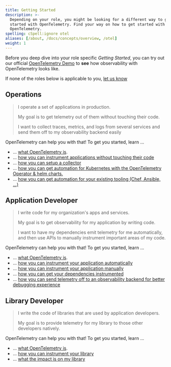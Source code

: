 ```yaml
---
title: Getting Started
description: >-
  Depending on your role, you might be looking for a different way to get 
  started with OpenTelemetry. Find your way on how to get started with
  OpenTelemetry.
spelling: cSpell:ignore otel
aliases: [/about, /docs/concepts/overview, /otel]
weight: 1
---
```


Before you deep dive into your role specific _Getting Started_, you can try out
our official [OpenTelemetry Demo](/docs) to **see** how observability with
OpenTelemetry looks like.

If none of the roles below is applicable to you, [let us know](https://github.com/open-telemetry/opentelemetry.io/issues/new?title=Add%20a%20new%20persona:%20My%20Persona&body=Provide%20a%20description%20of%20your%20role%20and%20responsibilities%20and%20what%20your%20observability%20goals%20are)

## Operations

> I operate a set of applications in production.
>
> My goal is to get telemetry out of them without touching their code.
>
> I want to collect traces, metrics, and logs from several services and
> send them off to my observability backend easily

OpenTelemetry can help you with that! To get you started, learn ...

* ... [what OpenTelemetry is][].
* ... [how you can instrument applications without touching their code][]
* ... [how you can setup a collector][]
* ... [how you can get automation for Kubernetes with the OpenTelemetry Operator & helm charts.](/docs)
* ... [how you can get automation for your existing tooling (Chef, Ansible, ...)](/docs)

## Application Developer

> I write code for my organization's apps and services.
>
> My goal is to get observability for my application by writing code.
>
> I want to have my dependencies emit telemetry for me automatically,
> and then use APIs to manually instrument important areas of my code.

OpenTelemetry can help you with that! To get you started, learn ...

* ... [what OpenTelemetry is][].
* ... [how you can instrument your application automatically][]
* ... [how you can instrument your application manually](/docs)
* ... [how you can get your dependencies instrumented](/docs)
* ... [how you can send telemetry off to an observability backend for better debugging experience](/docs)

## Library Developer

> I write the code of libraries that are used by application developers.
>
> My goal is to provide telemetry for my library to those other developers natively.

OpenTelemetry can help you with that! To get you started, learn ...

* ... [what OpenTelemetry is][].
* ... [how you can instrument your library](/docs)
* ... [what the impact is on my library](/docs)


[what OpenTelemetry is]: /docs/concepts/what-is-opentelemetry/
[how you can instrument your application automatically]: /docs/concepts/instrumenting/#automatic-instrumentation
[how you can instrument applications without touching their code]: /docs/concepts/instrumenting/#automatic-instrumentation
[how you can setup a collector]: /docs/collector